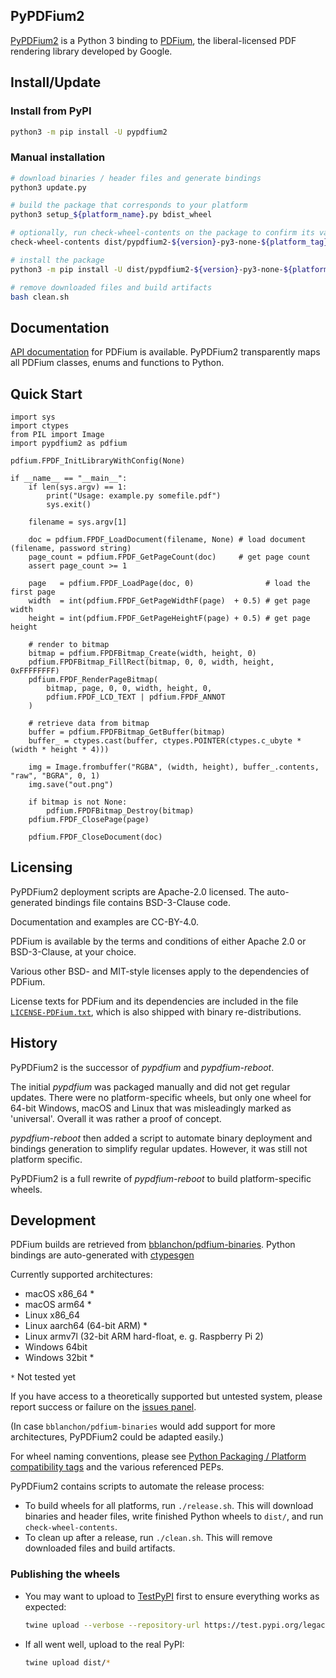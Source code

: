 <!-- SPDX-FileCopyrightText: 2021 geisserml <geisserml@gmail.com> -->
<!-- SPDX-License-Identifier: CC-BY-4.0 -->

## PyPDFium2

[PyPDFium2](https://github.com/pypdfium2-team/pypdfium2) is a Python 3 binding to
[PDFium](https://pdfium.googlesource.com/pdfium/+/refs/heads/main), the liberal-licensed
PDF rendering library developed by Google.

## Install/Update

### Install from PyPI

```bash
python3 -m pip install -U pypdfium2
```

### Manual installation

```bash
# download binaries / header files and generate bindings
python3 update.py

# build the package that corresponds to your platform
python3 setup_${platform_name}.py bdist_wheel

# optionally, run check-wheel-contents on the package to confirm its validity
check-wheel-contents dist/pypdfium2-${version}-py3-none-${platform_tag}.whl

# install the package
python3 -m pip install -U dist/pypdfium2-${version}-py3-none-${platform_tag}.whl

# remove downloaded files and build artifacts
bash clean.sh
```


## Documentation

[API documentation](https://developers.foxit.com/resources/pdf-sdk/c_api_reference_pdfium/group___f_p_d_f_i_u_m.html)
for PDFium is available.
PyPDFium2 transparently maps all PDFium classes, enums and functions to Python.


## Quick Start

```python3
import sys
import ctypes
from PIL import Image
import pypdfium2 as pdfium

pdfium.FPDF_InitLibraryWithConfig(None)

if __name__ == "__main__":
    if len(sys.argv) == 1:
        print("Usage: example.py somefile.pdf")
        sys.exit()
    
    filename = sys.argv[1]
    
    doc = pdfium.FPDF_LoadDocument(filename, None) # load document (filename, password string)
    page_count = pdfium.FPDF_GetPageCount(doc)     # get page count
    assert page_count >= 1

    page   = pdfium.FPDF_LoadPage(doc, 0)                # load the first page
    width  = int(pdfium.FPDF_GetPageWidthF(page)  + 0.5) # get page width
    height = int(pdfium.FPDF_GetPageHeightF(page) + 0.5) # get page height
    
    # render to bitmap
    bitmap = pdfium.FPDFBitmap_Create(width, height, 0)
    pdfium.FPDFBitmap_FillRect(bitmap, 0, 0, width, height, 0xFFFFFFFF)
    pdfium.FPDF_RenderPageBitmap(
        bitmap, page, 0, 0, width, height, 0, 
        pdfium.FPDF_LCD_TEXT | pdfium.FPDF_ANNOT
    )
    
    # retrieve data from bitmap
    buffer = pdfium.FPDFBitmap_GetBuffer(bitmap)
    buffer_ = ctypes.cast(buffer, ctypes.POINTER(ctypes.c_ubyte * (width * height * 4)))

    img = Image.frombuffer("RGBA", (width, height), buffer_.contents, "raw", "BGRA", 0, 1)
    img.save("out.png")
    
    if bitmap is not None:
        pdfium.FPDFBitmap_Destroy(bitmap)
    pdfium.FPDF_ClosePage(page)
    
    pdfium.FPDF_CloseDocument(doc)
```


## Licensing

PyPDFium2 deployment scripts are Apache-2.0 licensed.
The auto-generated bindings file contains BSD-3-Clause code.

Documentation and examples are CC-BY-4.0.

PDFium is available by the terms and conditions of either Apache 2.0 or BSD-3-Clause, at your choice.

Various other BSD- and MIT-style licenses apply to the dependencies of PDFium.

License texts for PDFium and its dependencies are included in the file [`LICENSE-PDFium.txt`](LICENSE-PDFium.txt),
which is also shipped with binary re-distributions.


## History

PyPDFium2 is the successor of *pypdfium* and *pypdfium-reboot*.

The initial *pypdfium* was packaged manually and did not get regular updates.
There were no platform-specific wheels, but only one wheel for 64-bit Windows, macOS and
Linux that was misleadingly marked as 'universal'. Overall it was rather a proof of concept.

*pypdfium-reboot* then added a script to automate binary deployment and bindings generation
to simplify regular updates. However, it was still not platform specific.

PyPDFium2 is a full rewrite of *pypdfium-reboot* to build platform-specific wheels.


## Development

PDFium builds are retrieved from [bblanchon/pdfium-binaries](https://github.com/bblanchon/pdfium-binaries).
Python bindings are auto-generated with [ctypesgen](https://github.com/ctypesgen/ctypesgen)

Currently supported architectures:

* macOS x86_64 *
* macOS arm64 *
* Linux x86_64
* Linux aarch64 (64-bit ARM) *
* Linux armv7l (32-bit ARM hard-float, e. g. Raspberry Pi 2)
* Windows 64bit
* Windows 32bit *

`*` Not tested yet

If you have access to a theoretically supported but untested system, please report
success or failure on the [issues panel](https://github.com/pypdfium2-team/pypdfium2/issues).

(In case `bblanchon/pdfium-binaries` would add support for more architectures, PyPDFium2
could be adapted easily.)

For wheel naming conventions, please see [Python Packaging / Platform compatibility tags](https://packaging.python.org/specifications/platform-compatibility-tags/) and the various referenced PEPs.

PyPDFium2 contains scripts to automate the release process:

* To build wheels for all platforms, run `./release.sh`. This will download binaries
  and header files, write finished Python wheels to `dist/`, and run `check-wheel-contents`.
* To clean up after a release, run `./clean.sh`. This will remove downloaded files and
  build artifacts.

### Publishing the wheels

* You may want to upload to [TestPyPI](https://test.pypi.org/legacy/) first to ensure
  everything works as expected:
   ```bash
   twine upload --verbose --repository-url https://test.pypi.org/legacy/ dist/*
   ```
* If all went well, upload to the real PyPI:
  ```bash
  twine upload dist/*
  ```
